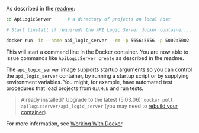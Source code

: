 As described in the [readme](https://github.com/valhuber/ApiLogicServer/blob/main/README.md):

```bash
cd ApiLogicServer      # a directory of projects on local host

# Start (install if required) the API Logic Server docker container...

docker run -it --name api_logic_server --rm -p 5656:5656 -p 5002:5002 -v ${PWD}:/localhost apilogicserver/api_logic_server
```

This will start a command line in the Docker container.
You are now able to issue commands like `ApiLogicServer create` as described in the readme.

The `api_logic_server` image supports startup arguments so you can control the `api_logic_server` container, by running a startup script or by supplying environment variables.  You might, for example, have automated test procedures that load projects from `GitHub` and run tests.


> Already installed?  Upgrade to the latest (5.03.06): ```docker pull apilogicserver/api_logic_server``` (you may need to [rebuild your container](https://valhuber.github.io/ApiLogicServer/Execute-VSCode-Docker/)).

For more information, see [Working With Docker](../Working-With-Docker).

